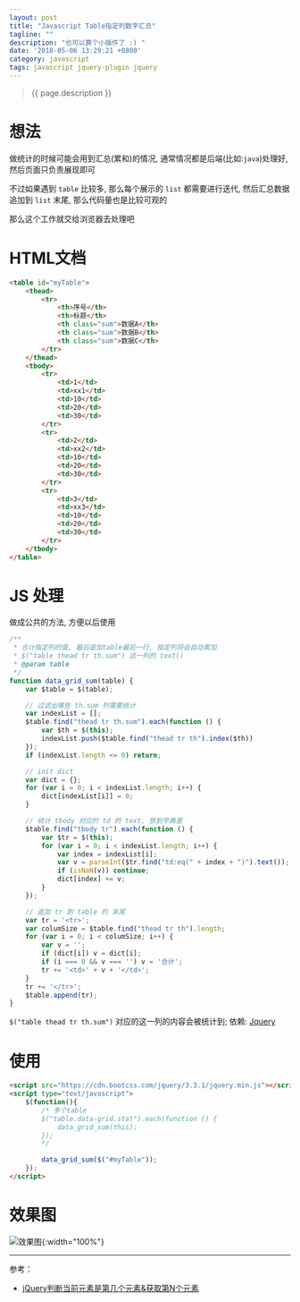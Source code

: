 ```yaml
---
layout: post
title: "Javascript Table指定列数字汇总"
tagline: ""
description: "也可以算个小插件了 :) "
date: '2018-05-06 13:29:21 +0800'
category: javascript
tags: javascript jquery-plugin jquery
---
```

> {{ page.description }}

# 想法
做统计的时候可能会用到汇总(累和)的情况, 通常情况都是后端(比如:`java`)处理好, 然后页面只负责展现即可

不过如果遇到 `table` 比较多, 那么每个展示的 `list` 都需要进行迭代, 然后汇总数据追加到 `list` 末尾, 那么代码量也是比较可观的

那么这个工作就交给浏览器去处理吧

# HTML文档
```html
<table id="myTable">
    <thead>
        <tr>
            <th>序号</th>
            <th>标题</th>
            <th class="sum">数据A</th>
            <th class="sum">数据B</th>
            <th class="sum">数据C</th>
        </tr>
    </thead>
    <tbody>
        <tr>
            <td>1</td>
            <td>xx1</td>
            <td>10</td>
            <td>20</td>
            <td>30</td>
        </tr>
        <tr>
            <td>2</td>
            <td>xx2</td>
            <td>10</td>
            <td>20</td>
            <td>30</td>
        </tr>
        <tr>
            <td>3</td>
            <td>xx3</td>
            <td>10</td>
            <td>20</td>
            <td>30</td>
        </tr>
    </tbody>
</table>
```

# JS 处理
做成公共的方法, 方便以后使用
```javascript
/**
 * 合计指定列的值, 最后追加table最后一行, 指定列将会自动累加
 * $("table thead tr th.sum") 这一列的 text()
 * @param table
 */
function data_grid_sum(table) {
    var $table = $(table);

    // 过滤出哪些 th.sum 列需要统计
    var indexList = [];
    $table.find("thead tr th.sum").each(function () {
        var $th = $(this);
        indexList.push($table.find("thead tr th").index($th))
    });
    if (indexList.length <= 0) return;

    // init dict
    var dict = {};
    for (var i = 0; i < indexList.length; i++) {
        dict[indexList[i]] = 0;
    }

    // 统计 tbody 对应的 td 的 text, 放到字典里
    $table.find("tbody tr").each(function () {
        var $tr = $(this);
        for (var i = 0; i < indexList.length; i++) {
            var index = indexList[i];
            var v = parseInt($tr.find("td:eq(" + index + ")").text());
            if (isNaN(v)) continue;
            dict[index] += v;
        }
    });

    // 追加 tr 到 table 的 末尾
    var tr = '<tr>';
    var columSize = $table.find("thead tr th").length;
    for (var i = 0; i < columSize; i++) {
        var v = '';
        if (dict[i]) v = dict[i];
        if (i === 0 && v === '') v = '合计';
        tr += '<td>' + v + '</td>';
    }
    tr += '</tr>';
    $table.append(tr);
}
```

`$("table thead tr th.sum")` 对应的这一列的内容会被统计到; 依赖: [Jquery](http://jquery.com/)

# 使用
```html
<script src="https://cdn.bootcss.com/jquery/3.3.1/jquery.min.js"></script>
<script type="text/javascript">
    $(function(){
        /* 多个table
        $("table.data-grid.stat").each(function () {
            data_grid_sum(this);
        });
        */

        data_grid_sum($("#myTable"));
    });
</script>
```

# 效果图
![效果图](http://on6gnkbff.bkt.clouddn.com/20180506061821_javascript-table-column-sum.png){:width="100%"}

---
参考：
- [jQuery判断当前元素是第几个元素&获取第N个元素](https://www.zhidao91.com/jquery-select-element-index/)

